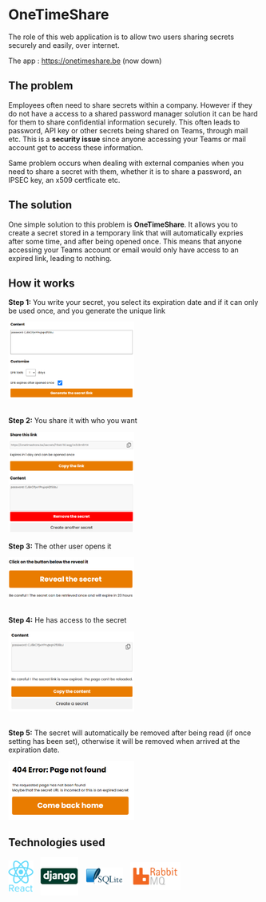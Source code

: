 # OneTimeShare
The role of this web application is to allow two users sharing secrets securely and easily, over internet.

The app : https://onetimeshare.be (now down)

## The problem

Employees often need to share secrets within a company. However if they do not have a access to a shared password manager solution it can be hard for them to share confidential information securely. This often leads to password, API key or other secrets being shared on Teams, through mail etc. This is a <b>security issue</b> since anyone accessing your Teams or mail account get to access these information.

Same problem occurs when dealing with external companies when you need to share a secret with them, whether it is to share a password, an IPSEC key, an x509 certficate etc.

## The solution

One simple solution to this problem is <b>OneTimeShare</b>. It allows you to create a secret stored in a temporary link that will automatically expries after some time, and after being opened once. This means that anyone accessing your Teams account or email would only have access to an expired link, leading to nothing.

## How it works

<b>Step 1:</b> You write your secret, you select its expiration date and if it can only be used once, and you generate the unique link

<img src="imagesMd/image.png" alt="Secret creation" width="50%"><br/><br/>

<b>Step 2:</b> You share it with who you want

<img src="imagesMd/image-1.png" alt="Secret sharing" width="50%"><br/><br/>
<b>Step 3:</b> The other user opens it

<img src="imagesMd/image-2.png" alt="Secret opened" width="50%"><br/><br/>

<b>Step 4:</b> He has access to the secret

<img src="imagesMd/image-3.png" alt="Secret read" width="50%"><br/><br/>


<b>Step 5:</b> The secret will automatically be removed after being read (if once setting has been set), otherwise it will be removed when arrived at the expiration date.
   
<img src="imagesMd/image-4.png" alt="Secret expired" width="50%">

## Technologies used
<div style="display: flex;flex-direction: row; align-items: center">
<img style="margin-right: 1em;" src="imagesMd/image-5.png" alt="React" width="10%">
<img style="margin-right: 1em;" src="imagesMd/image-6.png" alt="Django" width="15%">
<img style="margin-right: 1em;" src="imagesMd/image-8.png" alt="Django" width="15%">
<img  src="imagesMd/image-7.png" alt="Django" width="20%">
</div>

